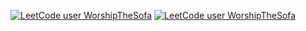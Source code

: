 [![LeetCode user WorshipTheSofa](https://img.shields.io/badge/dynamic/json?style=for-the-badge&labelColor=black&color=%23ffa116&label=Solved&query=solvedOverTotal&url=https%3A%2F%2Fleetcode-badge.vercel.app%2Fapi%2Fusers%2FWorshipTheSofa&logo=leetcode&logoColor=yellow)](https://leetcode.com/WorshipTheSofa/)
[![LeetCode user WorshipTheSofa](https://img.shields.io/badge/dynamic/json?style=for-the-badge&labelColor=black&color=%23ffa116&label=Ranking&query=ranking&url=https%3A%2F%2Fleetcode-badge.vercel.app%2Fapi%2Fusers%2FWorshipTheSofa&logo=leetcode&logoColor=yellow)](https://leetcode.com/WorshipTheSofa/)

